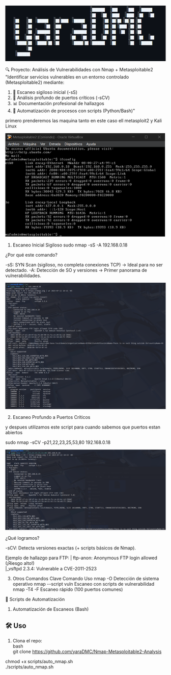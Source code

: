 ![](https://github.com/yaraDMC/machines/blob/main/BANNER.png)

🔍 Proyecto: Análisis de Vulnerabilidades con Nmap + Metasploitable2
"Identificar servicios vulnerables en un entorno controlado (Metasploitable2) mediante:  
1. 🔎 Escaneo sigiloso inicial (-sS)  
2. 🎯 Análisis profundo de puertos críticos (-sCV)  
3. 📊 Documentación profesional de hallazgos  
4. 🤖 Automatización de procesos con scripts (Python/Bash)"

primero prenderemos las maquina tanto en este caso ell metasploit2 y Kali Linux

![](https://github.com/yaraDMC/penetration-testing/blob/main/nmap/images/meta.png)

1. Escaneo Inicial Sigiloso
sudo nmap -sS -A 192.168.0.18

¿Por qué este comando?

-sS: SYN Scan (sigiloso, no completa conexiones TCP) → Ideal para no ser detectado.
-A: Detección de SO y versiones → Primer panorama de vulnerabilidades.

![](https://github.com/yaraDMC/penetration-testing/blob/main/nmap/images/escaneo.png)

2. Escaneo Profundo a Puertos Críticos

y despues utilizamos este script para cuando sabemos que puertos estan abiertos

sudo nmap -sCV -p21,22,23,25,53,80 192.168.0.18

![](https://github.com/yaraDMC/penetration-testing/blob/main/nmap/images/escaneo2.png)

¿Qué logramos?

-sCV: Detecta versiones exactas (+ scripts básicos de Nmap).

Ejemplo de hallazgo para FTP:
| ftp-anon: Anonymous FTP login allowed (¡Riesgo alto!)  
|_vsftpd 2.3.4: Vulnerable a CVE-2011-2523  


3. Otros Comandos Clave 
Comando	Uso
nmap -O	Detección de sistema operativo
nmap --script vuln	Escaneo con scripts de vulnerabilidad
nmap -T4 -F	Escaneo rápido (100 puertos comunes)



🤖 Scripts de Automatización 
1. Automatización de Escaneos (Bash)


## 🛠️ Uso  
1. Clona el repo:  
   bash  
   git clone https://github.com/yaraDMC/Nmap-Metasploitable2-Analysis
   
 chmod +x scripts/auto_nmap.sh  
./scripts/auto_nmap.sh <IP>  
